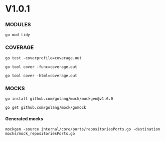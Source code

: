 # V1.0.1

### MODULES
`go mod tidy`

### COVERAGE
`go test -coverprofile=coverage.out`

`go tool cover -func=coverage.out`

`go tool cover -html=coverage.out`


### MOCKS

`go install github.com/golang/mock/mockgen@v1.6.0`

`go get github.com/golang/mock/gomock`

#### Generated mocks

`mockgen -source internal/core/ports/repositoriesPorts.go -destination mocks/mock_repositoriesPorts.go`
